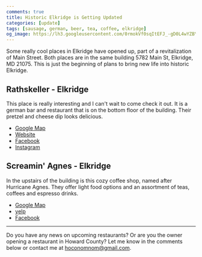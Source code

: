 ```yaml
---
comments: true
title: Historic Elkridge is Getting Updated
categories: [update]
tags: [sausage, german, beer, tea, coffee, elkridge]
og_image: https://lh3.googleusercontent.com/0rmokVf0sqItEFJ_-gD0L4wYZBYioPO8jzC_zco0jB5L0iSAPkmQZxLNSZkxahEOjH3cqZWgfv0XRt61uSEnUI7mILnwF6vw88pRkRiTPbZxHlO7jJCbnVzJbqF3LN0WIel2KuMGKQ=w400
---
```


Some really cool places in Elkridge have opened up, part of a revitalization of Main Street. Both places are in the same building 5782 Main St, Elkridge, MD 21075. This is just the beginning of plans to bring new life into historic Elkridge.

<!--more-->

## Rathskeller - Elkridge
This place is really interesting and I can't wait to come check it out. It is a german bar and restaurant that is on the bottom floor of the building. Their pretzel and cheese dip looks delicious.

* [Google Map](https://goo.gl/maps/vqF9e5ndwptCcm9W9)
* [Website](https://www.rathskellermd.com/)
* [Facebook](https://www.facebook.com/rathskellermd/)
* [Instagram](https://www.instagram.com/rathskellermd/)

## Screamin' Agnes - Elkridge
In the upstairs of the building is this cozy coffee shop, named after Hurricane Agnes. They offer light food options and an assortment of teas, coffees and espresso drinks.

* [Google Map](https://goo.gl/maps/rLcrp6v6GtZPaWCr8)
* [yelp](https://www.yelp.com/biz/screamin-agnes-elkridge)
* [Facebook](https://www.facebook.com/ScreaminAgnes/)

----

Do you have any news on upcoming restaurants? Or are you the owner opening a restaurant in Howard County? Let me know in the comments below or contact me at [hoconomnom@gmail.com](mailto:hoconomnom@gmail.com).
